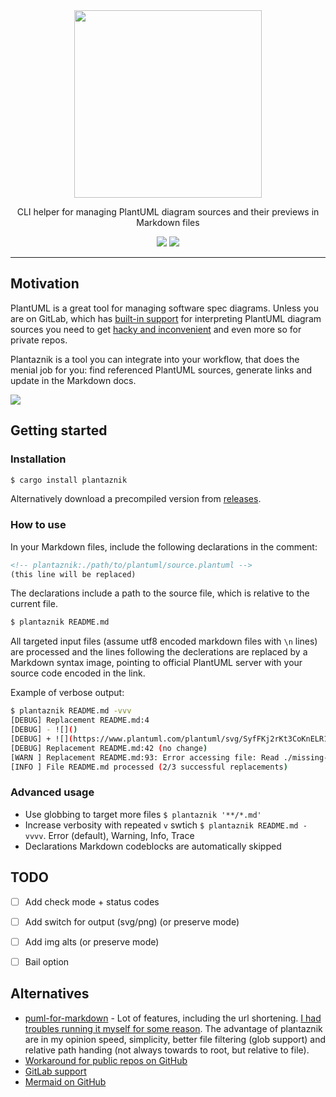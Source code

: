 <div align="center">
<img src="https://i.imgur.com/zsSWEnH.png" width="300" />

CLI helper for managing PlantUML diagram sources and their previews in Markdown files


[![](https://flat.badgen.net/github/checks/grissius/plantaznik)](https://github.com/grissius/plantaznik/actions/workflows/test.yaml?query=branch%3Amaster++)
[![](https://flat.badgen.net/crates/v/plantaznik)](https://crates.io/crates/plantaznik)
</div>

---

## Motivation

PlantUML is a great tool for managing software spec diagrams. Unless you are on GitLab, which has [built-in support](https://docs.gitlab.com/ee/administration/integration/plantuml.html) for interpreting PlantUML diagram sources you need to get [hacky and inconvenient](https://stackoverflow.com/a/32771815) and even more so for private repos.

Plantaznik is a tool you can integrate into your workflow, that does the menial job for you: find referenced PlantUML sources, generate links and update in the Markdown docs.

<!-- plantaznik:./docs/flow.plantuml -->
![](https://www.plantuml.com/plantuml/svg/pLDFRu8m5B_tKzHkoRO3hP8jMGZ-szHj1xD4BqkCXqeB8m8bfSx4nNtsFK0PB1uysWFXyNZl_Vwy3ZB3jTd44TBICpm98edJ3kOP9YlfAoq9lah3P8s_4ORZXv3N7Rmeelnqkrqy6mz7qp6D1Qe-Mt2gW11AAI6rs6tzM1PE8vuOlal2jKEPK5x6HCW3pUEC-KhH8WtGe5clLkrwAbBQUTU0LiwaW5nhiRpjz_jtZHb_CvSbTXK9gR4esJNdaGE_YgF_d-CHqCQ0LgTf0Z0XUrK8ywlt9xN2LWyFez2J9tzmMREuXBn7UuGyhaLDgWEkud63tJ0Ed4zZqinXBAGGRJJrLCn6ZxE7wUIUfabGTWKEX5pN6u4wQ8dgnjk5DDmtKkU-yqW6MigaORvz2UQ_vB0EnX_PRxVRgggGu1Ymx2jWxRVdjfdisdFp-Z4N0EcyPR7FMXRxOfO5xYu8LXCNrGmlCZP20vc8_Ch_0W00)

## Getting started

### Installation
```sh
$ cargo install plantaznik
```

Alternatively download a precompiled version from [releases](https://github.com/grissius/plantaznik/releases).

### How to use

In your Markdown files, include the following declarations in the comment:
```html
<!-- plantaznik:./path/to/plantuml/source.plantuml -->
(this line will be replaced)
```

The declarations include a path to the source file, which is relative to the current file.

```sh
$ plantaznik README.md
```
All targeted input files (assume utf8 encoded markdown files with `\n` lines) are processed and the lines following the declerations are replaced by a Markdown syntax image, pointing to official PlantUML server with your source code encoded in the link.

Example of verbose output:
```sh
$ plantaznik README.md -vvv
[DEBUG] Replacement README.md:4
[DEBUG] - ![]()
[DEBUG] + ![](https://www.plantuml.com/plantuml/svg/SyfFKj2rKt3CoKnELR1Io4ZDoSa70000)
[DEBUG] Replacement README.md:42 (no change)
[WARN ] Replacement README.md:93: Error accessing file: Read ./missing-diagram.plantuml (caused by: No such file or directory (os error 2))
[INFO ] File README.md processed (2/3 successful replacements)
```

### Advanced usage
 - Use globbing to target more files `$ plantaznik '**/*.md'`
 - Increase verbosity with repeated `v` swtich `$ plantaznik README.md -vvvv`. Error (default), Warning, Info, Trace
 - Declarations Markdown codeblocks are automatically skipped

## TODO
 - [ ] Add check mode + status codes
 - [ ] Add switch for output (svg/png) (or preserve mode)
 - [ ] Add img alts (or preserve mode)
 - [ ] Bail option


## Alternatives

 - [puml-for-markdown](https://github.com/danielyaa5/puml-for-markdown) - Lot of features, including the url shortening. [I had troubles running it myself for some reason](https://github.com/danielyaa5/puml-for-markdown/issues/9). The advantage of plantaznik are in my opinion speed, simplicity, better file filtering (glob support) and relative path handing (not always towards to root, but relative to file).
 - [Workaround for public repos on GitHub](https://stackoverflow.com/a/32771815)
 - [GitLab support](https://docs.gitlab.com/ee/administration/integration/plantuml.html)
 - [Mermaid on GitHub](https://github.blog/2022-02-14-include-diagrams-markdown-files-mermaid/)
